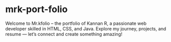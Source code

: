# mrk-port-folio
Welcome to Mr.kfolio – the portfolio of Kannan R, a passionate web developer skilled in HTML, CSS, and Java. Explore my journey, projects, and resume — let’s connect and create something amazing!
